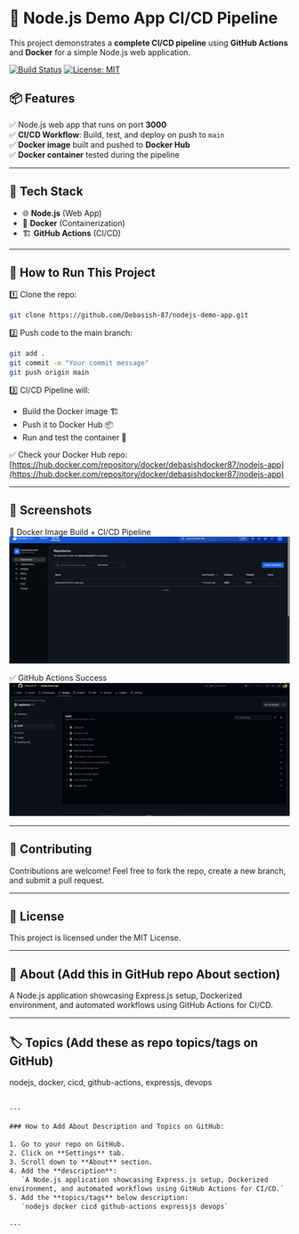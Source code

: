 # 🚀 Node.js Demo App CI/CD Pipeline

This project demonstrates a **complete CI/CD pipeline** using **GitHub Actions** and **Docker** for a simple Node.js web application.

[![Build Status](https://github.com/Debasish-87/nodejs-demo-app/actions/workflows/main.yml/badge.svg)](https://github.com/Debasish-87/nodejs-demo-app/actions/workflows/main.yml)
[![License: MIT](https://img.shields.io/badge/License-MIT-yellow.svg)](https://opensource.org/licenses/MIT)

## 📦 Features

✅ Node.js web app that runs on port **3000**  
✅ **CI/CD Workflow**: Build, test, and deploy on push to `main`  
✅ **Docker image** built and pushed to **Docker Hub**  
✅ **Docker container** tested during the pipeline  

---

## 🔧 Tech Stack

- 🌐 **Node.js** (Web App)  
- 🐳 **Docker** (Containerization)  
- 🏗️ **GitHub Actions** (CI/CD)  

---

## 🚀 How to Run This Project

1️⃣ Clone the repo:
```bash
git clone https://github.com/Debasish-87/nodejs-demo-app.git
````

2️⃣ Push code to the main branch:

```bash
git add .
git commit -m "Your commit message"
git push origin main
```

3️⃣ CI/CD Pipeline will:

* Build the Docker image 🏗️
* Push it to Docker Hub 📦
* Run and test the container 🧪

✅ Check your Docker Hub repo: [https://hub.docker.com/repository/docker/debasishdocker87/nodejs-app](https://hub.docker.com/repository/docker/debasishdocker87/nodejs-app)

---

## 📸 Screenshots

🐳 Docker Image Build + CI/CD Pipeline
![Docker Build](images/dockerimagefullwithpipeline.jpeg)

✅ GitHub Actions Success
![GitHub Actions](images/githubactionsuccesfullyrun.jpeg)

---

## 🙌 Contributing

Contributions are welcome! Feel free to fork the repo, create a new branch, and submit a pull request.

---

## 📜 License

This project is licensed under the MIT License.

---

## 📝 About (Add this in GitHub repo About section)

A Node.js application showcasing Express.js setup, Dockerized environment, and automated workflows using GitHub Actions for CI/CD.

---

## 🏷️ Topics (Add these as repo topics/tags on GitHub)

nodejs, docker, cicd, github-actions, expressjs, devops

```

---

### How to Add About Description and Topics on GitHub:

1. Go to your repo on GitHub.
2. Click on **Settings** tab.
3. Scroll down to **About** section.
4. Add the **description**:  
   `A Node.js application showcasing Express.js setup, Dockerized environment, and automated workflows using GitHub Actions for CI/CD.`
5. Add the **topics/tags** below description:  
   `nodejs docker cicd github-actions expressjs devops`

---
